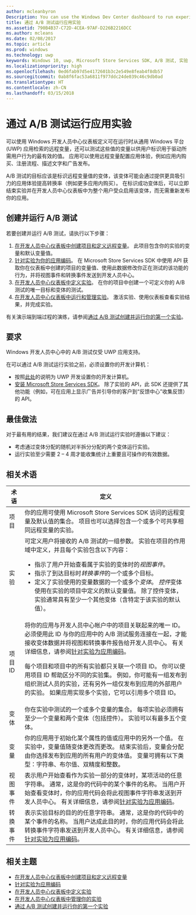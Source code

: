 ```yaml
---
author: mcleanbyron
Description: You can use the Windows Dev Center dashboard to run experiments for your Universal Windows Platform (UWP) apps with A/B testing.
title: 通过 A/B 测试运行应用实验
ms.assetid: 790B4B37-C72D-4CEA-97AF-D226B2216DCC
ms.author: mcleans
ms.date: 02/08/2017
ms.topic: article
ms.prod: windows
ms.technology: uwp
keywords: Windows 10, uwp, Microsoft Store Services SDK, A/B 测试, 实验
ms.localizationpriority: high
ms.openlocfilehash: 0ed6fab97d5e4172601b3c2e549e8feab4f8db57
ms.sourcegitcommit: 0ab8f6fac53a6811f977ddc24de039c46c9db0ad
ms.translationtype: HT
ms.contentlocale: zh-CN
ms.lasthandoff: 03/15/2018
---
```

# <a name="run-app-experiments-with-ab-testing"></a>通过 A/B 测试运行应用实验

可以使用 Windows 开发人员中心仪表板定义可在运行时从通用 Windows 平台 (UWP) 应用检索的远程变量，还可以测试这些值的变量以供用户标识用于驱动所需用户行为的最有效的值。 应用可以使用远程变量配置应用体验，例如应用内购买、注册流程、描述文字和广告发布。

A/B 测试的目标应该是标识远程变量值的变体，该变体可能会通过提供更具吸引力的应用体验提高转换率（例如更多应用内购买）。 在标识成功变体后，可以立即结束实验并在开发人员中心仪表板中为整个用户受众启用该变体，而无需重新发布你的应用。

## <a name="create-and-run-an-ab-test"></a>创建并运行 A/B 测试

若要创建并运行 A/B 测试，请执行以下步骤：

1. [在开发人员中心仪表板中创建项目和定义远程变量](create-a-project-and-define-remote-variables-in-the-dev-center-dashboard.md)。 此项目包含你的实验的变量和默认变量值。  
2. [针对实验为你的应用编码](code-your-experiment-in-your-app.md)。 在 Microsoft Store Services SDK 中使用 API 获取你在仪表板中创建的项目的变量值、使用此数据修改你正在测试的该功能的行为，并将视图事件和转换事件发送到开发人员中心。
3. [在开发人员中心仪表板中定义实验](define-your-experiment-in-the-dev-center-dashboard.md)。 在你的项目中创建一个可定义你的 A/B 测试的唯一目标和变体的测试。
4. [在开发人员中心仪表板中运行和管理实验](manage-your-experiment.md)。 激活实验、使用仪表板查看实验结果，并完成实验。

有关演示端到端过程的演练，请参阅[通过 A/B 测试创建并运行你的第一个实验](create-and-run-your-first-experiment-with-a-b-testing.md)。

## <a name="requirements"></a>要求

Windows 开发人员中心中的 A/B 测试仅受 UWP 应用支持。

在可以通过 A/B 测试运行实验之前，必须设置你的开发计算机：

* 按照[此处](../get-started/get-set-up.md)的说明为 UWP 开发设置你的开发计算机。
* [安装 Microsoft Store Services SDK](microsoft-store-services-sdk.md#install-the-sdk)。 除了实验的 API，此 SDK 还提供了其他功能（例如，可在应用上显示广告并引导你的客户到“反馈中心”收集反馈）的 API。

## <a name="best-practices"></a>最佳做法

对于最有用的结果，我们建议在通过 A/B 测试运行实验时遵循以下建议：

* 考虑通过变体分配的随机对半拆分分配的两个变体运行实验。
* 运行实验至少需要 2 – 4 周才能收集统计上重要且可操作的有效数据。

<span id="terms" />

## <a name="related-terms"></a>相关术语

|  术语  |  定义  |
|--------|--------------|
| 项目    |   你的应用可使用 Microsoft Store Services SDK 访问的远程变量及默认值的集合。 项目也可以选择包含一个或多个可共享相同远程变量的实验。  |
| 实验    |   可定义用户将接收的 A/B 测试的一组参数。 实验在项目的作用域中定义，并且每个实验包含以下内容： <p></p><ul><li>指示了用户开始查看属于实验的变体时的*视图事件*。</li><li>指示了到达目标时*转换事件*的一个或多个目标。</li><li>定义了实验使用的变量数据的一个或多个*变体*。 *控件*变体使用在实验的项目中定义的默认变量值。 除了控件变体，实验通常具有至少一个其他变体（含特定于该实验的默认值）。 </li></ul>          |
| 项目 ID    |   将你的应用与开发人员中心帐户中的项目关联起来的唯一 ID。 必须使用此 ID 与你的应用中的 A/B 测试服务连接在一起，才能接收变体数据并将视图和转换事件报告给开发人员中心。 有关详细信息，请参阅[针对实验为应用编码](code-your-experiment-in-your-app.md)。<p></p><p>每个项目和项目中的所有实验都只关联一个项目 ID。 你可以使用项目 ID 帮助区分不同的实验集。 例如，你可能有一组发布到组织测试人员的实验，还有另外一组仅发布到应用的外部用户的实验。  如果应用实现多个实验，它可以引用多个项目 ID。</p>         |
| 变体    |   你在实验中测试的一个或多个变量的集合。 每项实验必须拥有至少一个变量和两个变体（包括控件）。 实验可以有最多五个变体。           |
| 变量    |  你的应用用于初始化某个属性的值或应用中的另外一个值。 在实验中，变量值随变体更改而更改。 结束实验后，变量会分配由你选择发布到应用的所有用户的变体值。 变量可拥有以下类型：字符串、布尔值、双精度和整数。
| 视图事件    |  表示用户开始查看作为实验一部分的变体时，某项活动的任意字符串。 通常，这是你的代码中的某个事件的名称。 当用户开始查看变体时，你的应用代码会将此视图事件字符串发送到开发人员中心。 有关详细信息，请参阅[针对实验为应用编码](code-your-experiment-in-your-app.md)。
| 转换事件    |  表示实验目标的目的的任意字符串。 通常，这是你的代码中的某个事件的名称。 当用户达成此目的时，你的应用代码会将此转换事件字符串发送到开发人员中心。 有关详细信息，请参阅[针对实验为应用编码](code-your-experiment-in-your-app.md)。  

## <a name="related-topics"></a>相关主题

* [在开发人员中心仪表板中创建项目和定义远程变量](create-a-project-and-define-remote-variables-in-the-dev-center-dashboard.md)
* [针对实验为应用编码](code-your-experiment-in-your-app.md)
* [在开发人员中心仪表板中定义实验](define-your-experiment-in-the-dev-center-dashboard.md)
* [在开发人员中心仪表板中管理你的实验](manage-your-experiment.md)
* [通过 A/B 测试创建并运行你的第一个实验](create-and-run-your-first-experiment-with-a-b-testing.md)
